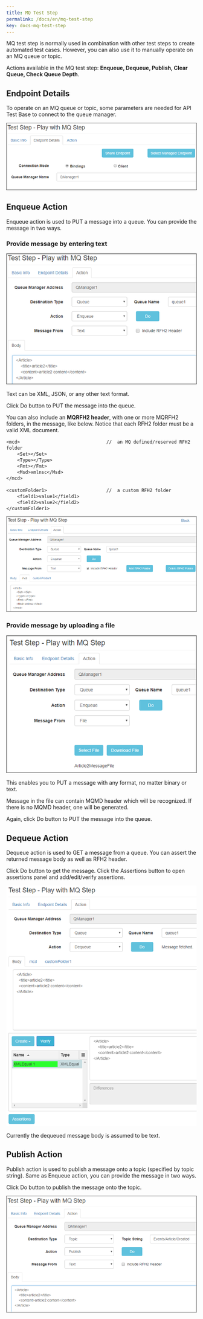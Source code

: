 ```yaml
---
title: MQ Test Step
permalink: /docs/en/mq-test-step
key: docs-mq-test-step
---
```

MQ test step is normally used in combination with other test steps to create automated test cases. However, you can also use it to manually operate on an MQ queue or topic.

Actions available in the MQ test step: **Enqueue, Dequeue, Publish, Clear Queue, Check Queue Depth**.

## Endpoint Details
To operate on an MQ queue or topic, some parameters are needed for API Test Base to connect to the queue manager.

![Endpoint Details](../../screenshots/mq/endpoint-details.png)

## Enqueue Action
Enqueue action is used to PUT a message into a queue. You can provide the message in two ways.

### Provide message by entering text
![Enqueue MQ Message From Text](../../screenshots/mq/enqueue-message-from-text.png)

Text can be XML, JSON, or any other text format.

Click Do button to PUT the message into the queue.

You can also include an **MQRFH2 header**, with one or more MQRFH2 folders, in the message, like below. Notice that each RFH2 folder must be a valid XML document.

    <mcd>                                //  an MQ defined/reserved RFH2 folder
        <Set></Set>
        <Type></Type>
        <Fmt></Fmt>
        <Msd>xmlnsc</Msd>
    </mcd>   

    <customFolder1>                      //  a custom RFH2 folder
        <field1>value1</field1>
        <field2>value2</field2>
    </customFolder1>

![Enqueue MQ Message From Text with MQRFH2 Header](../../screenshots/mq/enqueue-message-from-text-with-rfh2-header.png)

### Provide message by uploading a file

![Enqueue MQ Message From File](../../screenshots/mq/enqueue-message-from-file.png)

This enables you to PUT a message with any format, no matter binary or text.

Message in the file can contain MQMD header which will be recognized. If there is no MQMD header, one will be generated.

Again, click Do button to PUT the message into the queue.

## Dequeue Action
Dequeue action is used to GET a message from a queue. You can assert the returned message body as well as RFH2 header.

Click Do button to get the message. Click the Assertions button to open assertions panel and add/edit/verify assertions.
  
![Dequeue MQ Message](../../screenshots/mq/dequeue-message.png)

Currently the dequeued message body is assumed to be text.

## Publish Action
Publish action is used to publish a message onto a topic (specified by topic string). Same as Enqueue action, you can provide the message in two ways.

Click Do button to publish the message onto the topic.
  
![Publish MQ Message From Text](../../screenshots/mq/publish-message-from-text.png)
